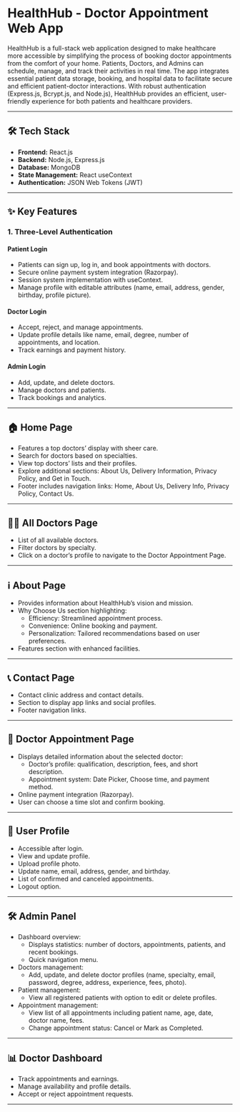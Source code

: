 # HealthHub - Doctor Appointment Web App

HealthHub is a full-stack web application designed to make healthcare more accessible by simplifying the process of booking doctor appointments from the comfort of your home. Patients, Doctors, and Admins can schedule, manage, and track their activities in real time. The app integrates essential patient data storage, booking, and hospital data to facilitate secure and efficient patient-doctor interactions. With robust authentication (Express.js, Bcrypt.js, and Node.js), HealthHub provides an efficient, user-friendly experience for both patients and healthcare providers.

---

## 🛠 Tech Stack
- **Frontend:** React.js
- **Backend:** Node.js, Express.js
- **Database:** MongoDB
- **State Management:** React useContext
- **Authentication:** JSON Web Tokens (JWT)

---

## ✨ Key Features

### 1. Three-Level Authentication

#### Patient Login
- Patients can sign up, log in, and book appointments with doctors.
- Secure online payment system integration (Razorpay).
- Session system implementation with useContext.
- Manage profile with editable attributes (name, email, address, gender, birthday, profile picture).

#### Doctor Login
- Accept, reject, and manage appointments.
- Update profile details like name, email, degree, number of appointments, and location.
- Track earnings and payment history.

#### Admin Login
- Add, update, and delete doctors.
- Manage doctors and patients.
- Track bookings and analytics.

---

## 🏠 Home Page
- Features a top doctors’ display with sheer care.
- Search for doctors based on specialties.
- View top doctors’ lists and their profiles.
- Explore additional sections: About Us, Delivery Information, Privacy Policy, and Get in Touch.
- Footer includes navigation links: Home, About Us, Delivery Info, Privacy Policy, Contact Us.

---

## 👨‍⚕️ All Doctors Page
- List of all available doctors.
- Filter doctors by specialty.
- Click on a doctor’s profile to navigate to the Doctor Appointment Page.

---

## ℹ️ About Page
- Provides information about HealthHub’s vision and mission.
- Why Choose Us section highlighting:
  - Efficiency: Streamlined appointment process.
  - Convenience: Online booking and payment.
  - Personalization: Tailored recommendations based on user preferences.
- Features section with enhanced facilities.

---

## 📞 Contact Page
- Contact clinic address and contact details.
- Section to display app links and social profiles.
- Footer navigation links.

---

## 📅 Doctor Appointment Page
- Displays detailed information about the selected doctor:
  - Doctor’s profile: qualification, description, fees, and short description.
  - Appointment system: Date Picker, Choose time, and payment method.
- Online payment integration (Razorpay).
- User can choose a time slot and confirm booking.

---

## 👤 User Profile
- Accessible after login.
- View and update profile.
- Upload profile photo.
- Update name, email, address, gender, and birthday.
- List of confirmed and canceled appointments.
- Logout option.

---

## 🛠 Admin Panel
- Dashboard overview:
  - Displays statistics: number of doctors, appointments, patients, and recent bookings.
  - Quick navigation menu.
- Doctors management:
  - Add, update, and delete doctor profiles (name, specialty, email, password, degree, address, experience, fees, photo).
- Patient management:
  - View all registered patients with option to edit or delete profiles.
- Appointment management:
  - View list of all appointments including patient name, age, date, doctor name, fees.
  - Change appointment status: Cancel or Mark as Completed.

---

## 📊 Doctor Dashboard
- Track appointments and earnings.
- Manage availability and profile details.
- Accept or reject appointment requests.

---

